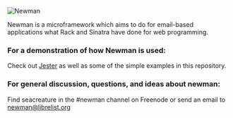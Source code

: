 ![Newman](http://i.imgur.com/92bZB.jpg)

Newman is a microframework which aims to do for email-based 
applications what Rack and Sinatra have done for web programming.

### For a demonstration of how Newman is used:

Check out [Jester](http://github.com/mendicant-university/jester) as well as some of the
simple examples in this repository.

### For general discussion, questions, and ideas about newman:

Find seacreature in the #newman channel on Freenode or send an email to newman@librelist.org

